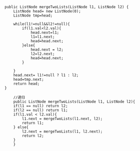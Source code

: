     public ListNode mergeTwoLists(ListNode l1, ListNode l2) {
        ListNode head= new ListNode(0);
        ListNode tmp=head;
        
        while(l1!=null&&l2!=null){
            if(l1.val<l2.val){
                head.next=l1;
                l1=l1.next;
                head=head.next;
            }else{
                head.next = l2;
                l2=l2.next;
                head=head.next;
            }

        }
        head.next= l1!=null ? l1 : l2;
        head=tmp.next;
        return head;
    }

		//递归
        public ListNode mergeTwoLists(ListNode l1, ListNode l2){
		if(l1 == null) return l2;
		if(l2 == null) return l1;
		if(l1.val < l2.val){
			l1.next = mergeTwoLists(l1.next, l2);
			return l1;
		} else{
			l2.next = mergeTwoLists(l1, l2.next);
			return l2;
		}
        }
